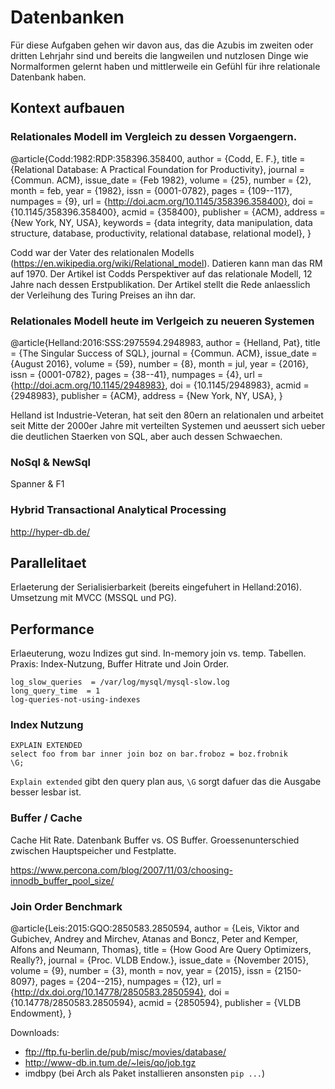 # Datenbanken

Für diese Aufgaben gehen wir davon aus, das die Azubis im zweiten oder dritten Lehrjahr sind und bereits die langweilen und nutzlosen Dinge wie Normalformen gelernt haben und mittlerweile ein Gefühl für ihre relationale Datenbank haben.

## Kontext aufbauen

### Relationales Modell im Vergleich zu dessen Vorgaengern.

@article{Codd:1982:RDP:358396.358400,
 author = {Codd, E. F.},
 title = {Relational Database: A Practical Foundation for Productivity},
 journal = {Commun. ACM},
 issue_date = {Feb 1982},
 volume = {25},
 number = {2},
 month = feb,
 year = {1982},
 issn = {0001-0782},
 pages = {109--117},
 numpages = {9},
 url = {http://doi.acm.org/10.1145/358396.358400},
 doi = {10.1145/358396.358400},
 acmid = {358400},
 publisher = {ACM},
 address = {New York, NY, USA},
 keywords = {data integrity, data manipulation, data structure, database, productivity, relational database, relational model},
 }

Codd war der Vater des relationalen Modells (https://en.wikipedia.org/wiki/Relational_model). Datieren kann man das RM auf 1970. Der Artikel ist Codds Perspektiver auf das relationale Modell, 12 Jahre nach dessen Erstpublikation. Der Artikel stellt die Rede anlaesslich der Verleihung des Turing Preises an ihn dar.

### Relationales Modell heute im Verlgeich zu neueren Systemen

@article{Helland:2016:SSS:2975594.2948983,
 author = {Helland, Pat},
 title = {The Singular Success of SQL},
 journal = {Commun. ACM},
 issue_date = {August 2016},
 volume = {59},
 number = {8},
 month = jul,
 year = {2016},
 issn = {0001-0782},
 pages = {38--41},
 numpages = {4},
 url = {http://doi.acm.org/10.1145/2948983},
 doi = {10.1145/2948983},
 acmid = {2948983},
 publisher = {ACM},
 address = {New York, NY, USA},
 }

Helland ist Industrie-Veteran, hat seit den 80ern an relationalen und arbeitet seit Mitte der 2000er Jahre mit verteilten Systemen und aeussert sich ueber die deutlichen Staerken von SQL, aber auch dessen Schwaechen.

### NoSql & NewSql

Spanner & F1

### Hybrid Transactional Analytical Processing

http://hyper-db.de/


## Parallelitaet

Erlaeterung der Serialisierbarkeit (bereits eingefuhert in Helland:2016). Umsetzung mit MVCC (MSSQL und PG).


## Performance

Erlaeuterung, wozu Indizes gut sind. In-memory join vs. temp. Tabellen. Praxis: Index-Nutzung, Buffer Hitrate und Join Order.

```
log_slow_queries  = /var/log/mysql/mysql-slow.log
long_query_time  = 1
log-queries-not-using-indexes
```

### Index Nutzung

```
EXPLAIN EXTENDED
select foo from bar inner join boz on bar.froboz = boz.frobnik
\G;
```

`Explain extended` gibt den query plan aus, `\G` sorgt dafuer das die
Ausgabe besser lesbar ist.


### Buffer / Cache

Cache Hit Rate. Datenbank Buffer vs. OS Buffer. Groessenunterschied
zwischen Hauptspeicher und Festplatte.

https://www.percona.com/blog/2007/11/03/choosing-innodb_buffer_pool_size/


### Join Order Benchmark

@article{Leis:2015:GQO:2850583.2850594,
 author = {Leis, Viktor and Gubichev, Andrey and Mirchev, Atanas and Boncz, Peter and Kemper, Alfons and Neumann, Thomas},
 title = {How Good Are Query Optimizers, Really?},
 journal = {Proc. VLDB Endow.},
 issue_date = {November 2015},
 volume = {9},
 number = {3},
 month = nov,
 year = {2015},
 issn = {2150-8097},
 pages = {204--215},
 numpages = {12},
 url = {http://dx.doi.org/10.14778/2850583.2850594},
 doi = {10.14778/2850583.2850594},
 acmid = {2850594},
 publisher = {VLDB Endowment},
}

Downloads:
 - ftp://ftp.fu-berlin.de/pub/misc/movies/database/
 - http://www-db.in.tum.de/~leis/qo/job.tgz
 - imdbpy (bei Arch als Paket installieren ansonsten `pip ...`)


